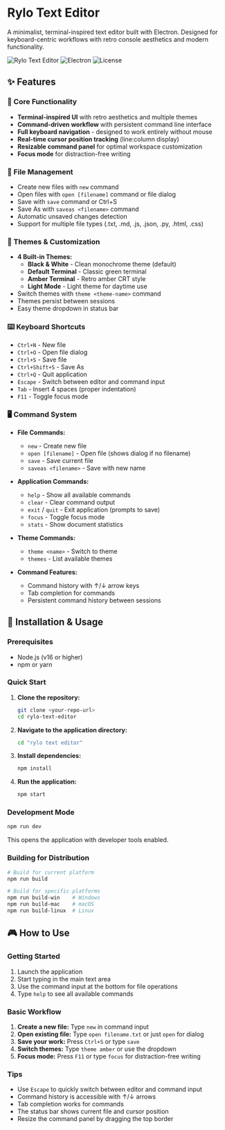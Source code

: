 # Rylo Text Editor

A minimalist, terminal-inspired text editor built with Electron. Designed for keyboard-centric workflows with retro console aesthetics and modern functionality.

![Rylo Text Editor](https://img.shields.io/badge/version-1.0.0-green) ![Electron](https://img.shields.io/badge/electron-37.2.6-blue) ![License](https://img.shields.io/badge/license-MIT-blue)

## ✨ Features

### 🎯 Core Functionality
- **Terminal-inspired UI** with retro aesthetics and multiple themes
- **Command-driven workflow** with persistent command line interface
- **Full keyboard navigation** - designed to work entirely without mouse
- **Real-time cursor position tracking** (line:column display)
- **Resizable command panel** for optimal workspace customization
- **Focus mode** for distraction-free writing

### 📁 File Management
- Create new files with `new` command
- Open files with `open [filename]` command or file dialog
- Save with `save` command or Ctrl+S
- Save As with `saveas <filename>` command
- Automatic unsaved changes detection
- Support for multiple file types (.txt, .md, .js, .json, .py, .html, .css)

### 🎨 Themes & Customization
- **4 Built-in Themes:**
  - **Black & White** - Clean monochrome theme (default)
  - **Default Terminal** - Classic green terminal
  - **Amber Terminal** - Retro amber CRT style
  - **Light Mode** - Light theme for daytime use
- Switch themes with `theme <theme-name>` command
- Themes persist between sessions
- Easy theme dropdown in status bar

### ⌨️ Keyboard Shortcuts
- `Ctrl+N` - New file
- `Ctrl+O` - Open file dialog
- `Ctrl+S` - Save file
- `Ctrl+Shift+S` - Save As
- `Ctrl+Q` - Quit application
- `Escape` - Switch between editor and command input
- `Tab` - Insert 4 spaces (proper indentation)
- `F11` - Toggle focus mode

### 🖥️ Command System
- **File Commands:**
  - `new` - Create new file
  - `open [filename]` - Open file (shows dialog if no filename)
  - `save` - Save current file
  - `saveas <filename>` - Save with new name

- **Application Commands:**
  - `help` - Show all available commands
  - `clear` - Clear command output
  - `exit` / `quit` - Exit application (prompts to save)
  - `focus` - Toggle focus mode
  - `stats` - Show document statistics

- **Theme Commands:**
  - `theme <name>` - Switch to theme
  - `themes` - List available themes

- **Command Features:**
  - Command history with ↑/↓ arrow keys
  - Tab completion for commands
  - Persistent command history between sessions

## 🚀 Installation & Usage

### Prerequisites
- Node.js (v16 or higher)
- npm or yarn

### Quick Start

1. **Clone the repository:**
   ```bash
   git clone <your-repo-url>
   cd rylo-text-editor
   ```

2. **Navigate to the application directory:**
   ```bash
   cd "rylo text editor"
   ```

3. **Install dependencies:**
   ```bash
   npm install
   ```

4. **Run the application:**
   ```bash
   npm start
   ```

### Development Mode
```bash
npm run dev
```
This opens the application with developer tools enabled.

### Building for Distribution
```bash
# Build for current platform
npm run build

# Build for specific platforms
npm run build-win    # Windows
npm run build-mac    # macOS
npm run build-linux  # Linux
```

## 🎮 How to Use

### Getting Started
1. Launch the application
2. Start typing in the main text area
3. Use the command input at the bottom for file operations
4. Type `help` to see all available commands

### Basic Workflow
1. **Create a new file:** Type `new` in command input
2. **Open existing file:** Type `open filename.txt` or just `open` for dialog
3. **Save your work:** Press `Ctrl+S` or type `save`
4. **Switch themes:** Type `theme amber` or use the dropdown
5. **Focus mode:** Press `F11` or type `focus` for distraction-free writing

### Tips
- Use `Escape` to quickly switch between editor and command input
- Command history is accessible with ↑/↓ arrows
- Tab completion works for commands
- The status bar shows current file and cursor position
- Resize the command panel by dragging the top border

